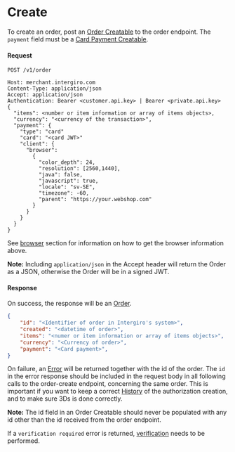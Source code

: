# Create

To create an order, post an [Order Creatable](./reference.html#order) to the order endpoint. The `payment` field must be a [Card Payment Creatable](./reference.html#card-payment). 

#### Request
``` {1} JSON
POST /v1/order

Host: merchant.intergiro.com
Content-Type: application/json
Accept: application/json
Authentication: Bearer <customer.api.key> | Bearer <private.api.key>
{
  "items": <number or item information or array of items objects>,
  "currency": "<currency of the transaction>",
  "payment": {
    "type": "card"
    "card": "<card JWT>"
    "client": {
      "browser":
        {
          "color_depth": 24,
          "resolution": [2560,1440],
          "java": false,
          "javascript": true,
          "locale": "sv-SE",
          "timezone": -60,
          "parent": "https://your.webshop.com"
        }
      }
    }
  }
}
```
See [browser](../common/reference.html#browser) section for information on how to get the browser information above.

**Note:** Including `application/json` in the Accept header will return the Order as a JSON, otherwise the Order will be in a signed JWT.

#### Response
On success, the response will be an [Order](./reference.html#order-2).
```json
{
    "id": "<Identifier of order in Intergiro's system>",
    "created": "<datetime of order>",
    "items": "<numer or item information or array of items objects>",
    "currency": "<Currency of order>",
    "payment": "<Card payment>",
}
```
On failure, an [Error](../common/error.html) will be returned together with the id of the order. The `id` in the error response should be included in the request body in all following calls to the order-create endpoint, concerning the same order. This is important if you want to keep a correct [History](../authorization/reference.html#history) of the authorization creation, and to make sure 3Ds is done correctly.


**Note:** The id field in an Order Creatable should never be populated with any id other than the id received from the order endpoint.

If a `verification required` error is returned, [verification](../card-api/verification.html) needs to be performed.
